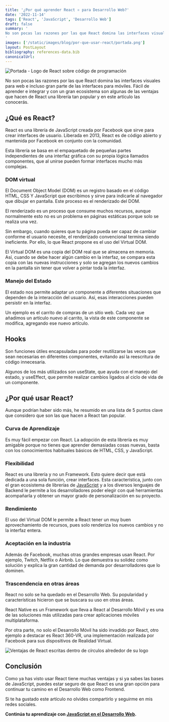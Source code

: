 ```yaml
---
title: '¿Por qué aprender React ⚛️ para Desarrollo Web?'
date: '2022-11-14'
tags: ['React', 'JavaScript', 'Desarrollo Web']
draft: false
summary: '
No son pocas las razones por las que React domina las interfaces visuales para web e incluso gran parte de las interfaces para móviles. Fácil de aprender e integrar y con un gran ecosistema son algunas de las ventajas que hacen de React una librería tan popular y en este artículo las conocerás.
'
images: ['/static/images/blog/por-que-usar-react/portada.png']
layout: PostLayout
bibliography: references-data.bib
canonicalUrl: 
---
```


![Portada - Logo de React sobre código de programación](/static/images/blog/por-que-usar-react/portada.png)

No son pocas las razones por las que React domina las interfaces visuales para web e incluso gran parte de las interfaces para móviles. Fácil de aprender e integrar y con un gran ecosistema son algunas de las ventajas que hacen de React una librería tan popular y en este artículo las conocerás.

## ¿Qué es React?

React es una librería de JavaScript creada por Facebook que sirve para crear interfaces de usuario. Liberada en 2013, React es de código abierto y mantenida por Facebook en conjunto con la comunidad.

Esta librería se basa en el empaquetado de pequeñas partes independientes de una interfaz gráfica con su propia lógica llamados componentes, que al unirse pueden formar interfaces mucho más complejas.

### DOM virtual

El Document Object Model (DOM) es un registro basado en el código HTML, CSS Y JavaScript que escribimos y sirve para indicarle al navegador que dibujar en pantalla. Este proceso es el renderizado del DOM.

El renderizado es un proceso que consume muchos recursos, aunque normalmente esto no es un problema en páginas estáticas porque solo se realiza una vez.

Sin embargo, cuando quieres que tu página pueda ser capaz de cambiar conforme el usuario necesite, el renderizado convencional termina siendo ineficiente. Por ello, lo que React propone es el uso del Virtual DOM.

El Virtual DOM es una copia del DOM real que se almacena en memoria. Así, cuando se debe hacer algún cambio en la interfaz, se compara esta copia con las nuevas instrucciones y solo se agregan los nuevos cambios en la pantalla sin tener que volver a pintar toda la interfaz.

### Manejo del Estado

El estado nos permite adaptar un componente a diferentes situaciones que dependen de la interacción del usuario. Así, esas interacciones pueden persistir en la interfaz.

Un ejemplo es el carrito de compras de un sitio web. Cada vez que añadimos un artículo nuevo al carrito, la vista de este componente se modifica, agregando ese nuevo artículo.

## Hooks

Son funciones útiles encapsuladas para poder reutilizarse las veces que sean necesarias en diferentes componentes, evitando así la reescritura de código innecesaria.

Algunos de los más utilizados son useState, que ayuda con el manejo del estado, y useEffect, que permite realizar cambios ligados al ciclo de vida de un componente.

## ¿Por qué usar React?

Aunque podrían haber sido más, he resumido en una lista de 5 puntos clave que considero que son las que hacen a React tan popular.

### Curva de Aprendizaje

Es muy fácil empezar con React. La adopción de esta librería es muy amigable porque no tienes que aprender demasiadas cosas nuevas, basta con los conocimientos habituales básicos de HTML, CSS, y JavaScript.

### Flexibilidad

React es una librería y no un Framework. Esto quiere decir que está dedicada a una sola función, crear interfaces. Esta característica, junto con el gran ecosistema de librerías de [JavaScript](https://raulpacheco.dev/blog/posts/javascript-en-el-desarrollo-web) y a los diversos lenguajes de Backend le permite a los desarrolladores poder elegir con qué herramientas acompañarla y obtener un mayor grado de personalización en su proyecto.

### Rendimiento

El uso del Virtual DOM le permite a React tener un muy buen aprovechamiento de recursos, pues solo renderiza los nuevos cambios y no la interfaz entera.

### Aceptación en la industria

Además de Facebook, muchas otras grandes empresas usan React. Por ejemplo, Twitch, Netflix o Airbnb. Lo que demuestra su solidez como solución y explica la gran cantidad de demanda por desarrolladores que lo dominen.

### Trascendencia en otras áreas

React no solo se ha quedado en el Desarrollo Web. Su popularidad y características hicieron que se buscara su uso en otras áreas.

React Native es un Framework que lleva a React al Desarrollo Móvil y es una de las soluciones más utilizadas para crear aplicaciones móviles multiplataforma.

Por otra parte, no solo el Desarrollo Móvil ha sido invadido por React, otro ejemplo a destacar es React 360-VR, una implementación realizada por Facebook para sus dispositivos de Realidad Virtual.

![Ventajas de React escritas dentro de círculos alrededor de su logo](/static/images/blog/por-que-usar-react/ventajas-react.png)

## Conclusión

Como ya has visto usar React tiene muchas ventajas y si ya sabes las bases de JavaScript, puedes estar seguro de que React es una gran opción para continuar tu camino en el Desarrollo Web como Frontend.

Si te ha gustado este artículo no olvides compartirlo y seguirme en mis redes sociales.

**Continúa tu aprendizaje con [JavaScript en el Desarrollo Web](https://raulpacheco.dev/blog/posts/javascript-en-el-desarrollo-web).**
